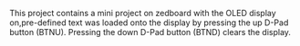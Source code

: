 This project contains a mini project on zedboard with the OLED display on,pre-defined text was loaded onto the display by pressing the up D-Pad button (BTNU). Pressing the down D-Pad button (BTND) clears the display.
